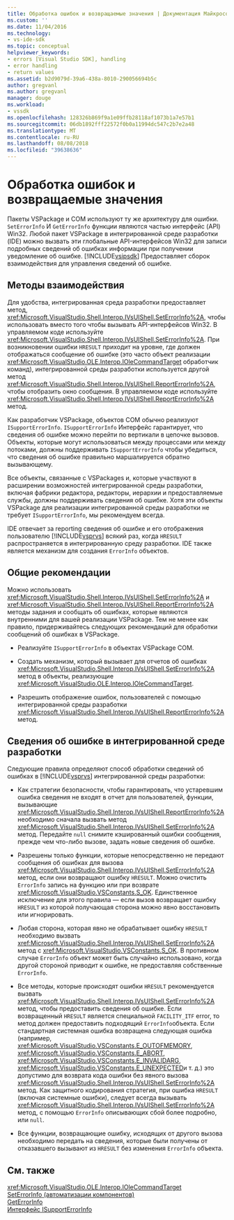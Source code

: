 ```yaml
---
title: Обработка ошибок и возвращаемые значения | Документация Майкрософт
ms.custom: ''
ms.date: 11/04/2016
ms.technology:
- vs-ide-sdk
ms.topic: conceptual
helpviewer_keywords:
- errors [Visual Studio SDK], handling
- error handling
- return values
ms.assetid: b2d9079d-39a6-438a-8010-290056694b5c
author: gregvanl
ms.author: gregvanl
manager: douge
ms.workload:
- vssdk
ms.openlocfilehash: 128326b869f9a1e09ffb28118af1073b1a7e57b1
ms.sourcegitcommit: 06db1892fff22572f0b0a11994dc547c2b7e2a48
ms.translationtype: MT
ms.contentlocale: ru-RU
ms.lasthandoff: 08/08/2018
ms.locfileid: "39638636"
---
```

# <a name="error-handling-and-return-values"></a>Обработка ошибок и возвращаемые значения
Пакеты VSPackage и COM используют ту же архитектуру для ошибки. `SetErrorInfo` И `GetErrorInfo` функции являются частью интерфейс (API) Win32. Любой пакет VSPackage в интегрированной среде разработки (IDE) можно вызвать эти глобальные API-интерфейсов Win32 для записи подробных сведений об ошибках информации при получении уведомление об ошибке. [!INCLUDE[vsipsdk](../extensibility/includes/vsipsdk_md.md)] Предоставляет сборок взаимодействия для управления сведений об ошибке.  
  
## <a name="interop-methods"></a>Методы взаимодействия  
 Для удобства, интегрированная среда разработки предоставляет метод, <xref:Microsoft.VisualStudio.Shell.Interop.IVsUIShell.SetErrorInfo%2A>, чтобы использовать вместо того чтобы вызывать API-интерфейсов Win32. В управляемом коде используйте <xref:Microsoft.VisualStudio.Shell.Interop.IVsUIShell.SetErrorInfo%2A>. При возникновении ошибки `HRESULT` приходит на уровне, где должен отображаться сообщение об ошибке (это часто объект реализации <xref:Microsoft.VisualStudio.OLE.Interop.IOleCommandTarget> обработчик команд), интегрированной среды разработки используется другой метод <xref:Microsoft.VisualStudio.Shell.Interop.IVsUIShell.ReportErrorInfo%2A>, чтобы отобразить окно сообщения. В управляемом коде используйте <xref:Microsoft.VisualStudio.Shell.Interop.IVsUIShell.ReportErrorInfo%2A> метод.  
  
 Как разработчик VSPackage, объектов COM обычно реализуют `ISupportErrorInfo`. `ISupportErrorInfo` Интерфейс гарантирует, что сведения об ошибке можно перейти по вертикали в цепочке вызовов. Объекты, которые могут использоваться между процессами или между потоками, должны поддерживать `ISupportErrorInfo` чтобы убедиться, что сведения об ошибке правильно маршалируется обратно вызывающему.  
  
 Все объекты, связанные с VSPackages и, которые участвуют в расширении возможностей интегрированной среды разработки, включая фабрики редактора, редакторы, иерархии и предоставляемые службы, должны поддерживать сведения об ошибке. Хотя эти объекты VSPackage для реализации интегрированной среды разработки не требует `ISupportErrorInfo`, мы рекомендуем всегда.  
  
 IDE отвечает за reporting сведения об ошибке и его отображения пользователю [!INCLUDE[vsprvs](../code-quality/includes/vsprvs_md.md)] всякий раз, когда `HRESULT` распространяется в интегрированную среду разработки. IDE также является механизм для создания `ErrorInfo` объектов.  
  
## <a name="general-guidelines"></a>Общие рекомендации  
 Можно использовать <xref:Microsoft.VisualStudio.Shell.Interop.IVsUIShell.SetErrorInfo%2A> и <xref:Microsoft.VisualStudio.Shell.Interop.IVsUIShell.ReportErrorInfo%2A> методы задания и сообщать об ошибках, которые являются внутренними для вашей реализации VSPackage. Тем не менее как правило, придерживайтесь следующих рекомендаций для обработки сообщений об ошибках в VSPackage.  
  
-   Реализуйте `ISupportErrorInfo` в объектах VSPackage COM.  
  
-   Создать механизм, который вызывает для отчетов об ошибках <xref:Microsoft.VisualStudio.Shell.Interop.IVsUIShell.SetErrorInfo%2A> метод в объекты, реализующие <xref:Microsoft.VisualStudio.OLE.Interop.IOleCommandTarget>.  
  
-   Разрешить отображение ошибок, пользователей с помощью интегрированной среды разработки <xref:Microsoft.VisualStudio.Shell.Interop.IVsUIShell.ReportErrorInfo%2A> метод.  
  
## <a name="error-information-in-the-ide"></a>Сведения об ошибке в интегрированной среде разработки  
 Следующие правила определяют способ обработки сведений об ошибках в [!INCLUDE[vsprvs](../code-quality/includes/vsprvs_md.md)] интегрированной среды разработки:  
  
-   Как стратегии безопасности, чтобы гарантировать, что устаревшим ошибка сведения не входят в отчет для пользователей, функции, вызывающие <xref:Microsoft.VisualStudio.Shell.Interop.IVsUIShell.ReportErrorInfo%2A> необходимо сначала вызвать метод <xref:Microsoft.VisualStudio.Shell.Interop.IVsUIShell.SetErrorInfo%2A> метод. Передайте `null` снимите кэшированный ошибки сообщения, прежде чем что-либо вызове, задать новые сведения об ошибке.  
  
-   Разрешены только функции, которые непосредственно не передают сообщения об ошибках для вызова <xref:Microsoft.VisualStudio.Shell.Interop.IVsUIShell.SetErrorInfo%2A> метод, если они возвращают ошибку `HRESULT`. Можно очистить `ErrorInfo` запись на функцию или при возврате <xref:Microsoft.VisualStudio.VSConstants.S_OK>. Единственное исключение для этого правила — если вызов возвращает ошибку `HRESULT` из которой получающая сторона можно явно восстановить или игнорировать.  
  
-   Любая сторона, которая явно не обрабатывает ошибку `HRESULT` необходимо вызвать <xref:Microsoft.VisualStudio.Shell.Interop.IVsUIShell.SetErrorInfo%2A> метод с <xref:Microsoft.VisualStudio.VSConstants.S_OK>. В противном случае `ErrorInfo` объект может быть случайно использовано, когда другой стороной приводит к ошибке, не предоставляя собственные `ErrorInfo`.  
  
-   Все методы, которые происходят ошибки `HRESULT` рекомендуется вызвать <xref:Microsoft.VisualStudio.Shell.Interop.IVsUIShell.SetErrorInfo%2A> метод, чтобы предоставить сведения об ошибке. Если возвращенный `HRESULT` является специальной `FACILITY_ITF` error, то метод должен предоставить подходящий `ErrorInfo`объекта. Если стандартная системная ошибка возвращена следующая ошибка (например, <xref:Microsoft.VisualStudio.VSConstants.E_OUTOFMEMORY>, <xref:Microsoft.VisualStudio.VSConstants.E_ABORT>, <xref:Microsoft.VisualStudio.VSConstants.E_INVALIDARG>, <xref:Microsoft.VisualStudio.VSConstants.E_UNEXPECTED>и т. д.) это допустимо для возврата кода ошибки без явного вызова <xref:Microsoft.VisualStudio.Shell.Interop.IVsUIShell.SetErrorInfo%2A> метод. Как защитного кодирования стратегия, при ошибка `HRESULT` (включая системные ошибки), следует всегда вызывать <xref:Microsoft.VisualStudio.Shell.Interop.IVsUIShell.SetErrorInfo%2A> метод, с помощью `ErrorInfo` описывающих сбой более подробно, или `null`.  
  
-   Все функции, возвращающие ошибку, исходящих от другого вызова необходимо передать на сведения, которые были получены от отказавшего вызывают из `HRESULT` без изменения `ErrorInfo` объекта.  
  
## <a name="see-also"></a>См. также  
 <xref:Microsoft.VisualStudio.OLE.Interop.IOleCommandTarget>   
 [SetErrorInfo (автоматизации компонентов)](http://msdn.microsoft.com/8eaacfac-fc37-4eaa-870b-10b99d598d66)   
 [GetErrorInfo](/previous-versions/windows/desktop/api/oleauto/nf-oleauto-geterrorinfo)   
 [Интерфейс ISupportErrorInfo](/previous-versions/windows/desktop/api/oaidl/nn-oaidl-isupporterrorinfo)
